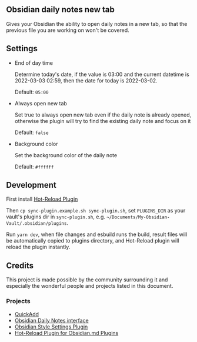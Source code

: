 ## Obsidian daily notes new tab

Gives your Obsidian the ability to open daily notes in a new tab, so that the previous file you are working on won't be covered.

## Settings

- End of day time

    Determine today's date, if the value is 03:00 and the current datetime is 2022-03-03 02:59, then the date for today is 2022-03-02.

    Default: `05:00`
- Always open new tab

    Set true to always open new tab even if the daily note is already opened, otherwise the plugin will try to find the existing daily note and focus on it

    Default: `false`
- Background color

    Set the background color of the daily note

    Default: `#ffffff`


## Development

First install [Hot-Reload Plugin](https://github.com/pjeby/hot-reload)

Then `cp sync-plugin.example.sh sync-plugin.sh`, set `PLUGINS_DIR` as your vault's plugins dir in `sync-plugin.sh`, e.g. `~/Documents/My-Obsidian-Vault/.obsidian/plugins`.

Run `yarn dev`, when file changes and esbuild runs the build, result files will be automatically copied to plugins directory, and Hot-Reload plugin will reload the plugin instantly.


## Credits

This project is made possible by the community surrounding it and especially the wonderful people and projects listed in this document.

### Projects

- [QuickAdd](https://github.com/chhoumann/quickadd)
- [Obsidian Daily Notes interface](https://github.com/liamcain/obsidian-daily-notes-interface)
- [Obsidian Style Settings Plugin](https://github.com/mgmeyers/obsidian-style-settings)
- [Hot-Reload Plugin for Obsidian.md Plugins](https://github.com/pjeby/hot-reload)
